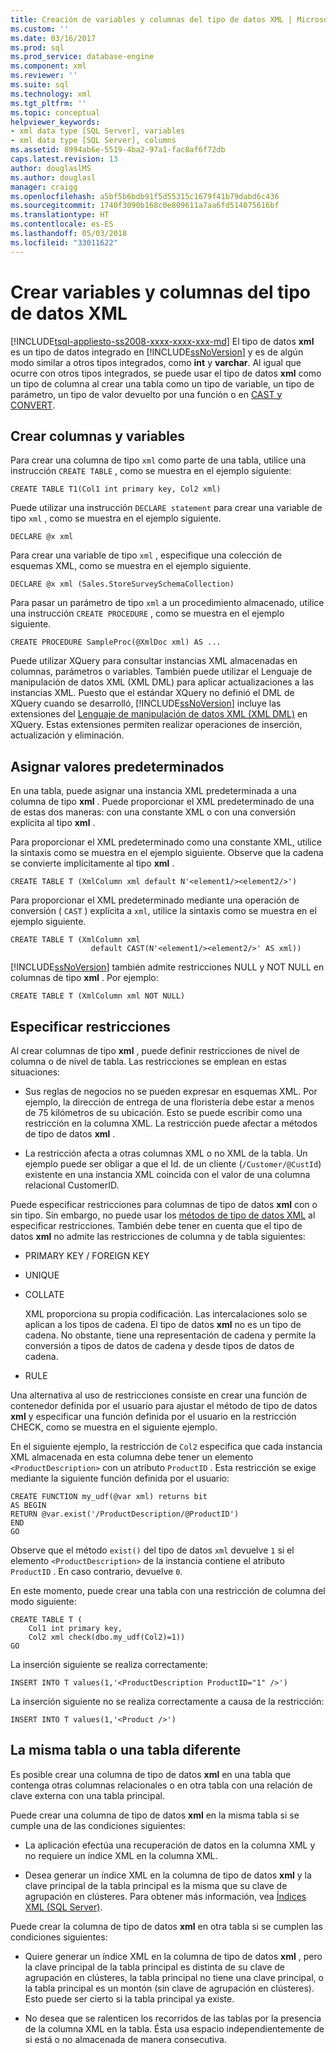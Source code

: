 ```yaml
---
title: Creación de variables y columnas del tipo de datos XML | Microsoft Docs
ms.custom: ''
ms.date: 03/16/2017
ms.prod: sql
ms.prod_service: database-engine
ms.component: xml
ms.reviewer: ''
ms.suite: sql
ms.technology: xml
ms.tgt_pltfrm: ''
ms.topic: conceptual
helpviewer_keywords:
- xml data type [SQL Server], variables
- xml data type [SQL Server], columns
ms.assetid: 8994ab6e-5519-4ba2-97a1-fac8af6f72db
caps.latest.revision: 13
author: douglaslMS
ms.author: douglasl
manager: craigg
ms.openlocfilehash: a5bf5b6bdb91f5d55315c1679f41b79dabd6c436
ms.sourcegitcommit: 1740f3090b168c0e809611a7aa6fd514075616bf
ms.translationtype: HT
ms.contentlocale: es-ES
ms.lasthandoff: 05/03/2018
ms.locfileid: "33011622"
---
```

# <a name="create-xml-data-type-variables-and-columns"></a>Crear variables y columnas del tipo de datos XML
[!INCLUDE[tsql-appliesto-ss2008-xxxx-xxxx-xxx-md](../../includes/tsql-appliesto-ss2008-xxxx-xxxx-xxx-md.md)]
  El tipo de datos **xml** es un tipo de datos integrado en [!INCLUDE[ssNoVersion](../../includes/ssnoversion-md.md)] y es de algún modo similar a otros tipos integrados, como **int** y **varchar**. Al igual que ocurre con otros tipos integrados, se puede usar el tipo de datos **xml** como un tipo de columna al crear una tabla como un tipo de variable, un tipo de parámetro, un tipo de valor devuelto por una función o en [CAST y CONVERT](../../t-sql/functions/cast-and-convert-transact-sql.md).  
  
## <a name="creating-columns-and-variables"></a>Crear columnas y variables  
 Para crear una columna de tipo `xml` como parte de una tabla, utilice una instrucción `CREATE TABLE` , como se muestra en el ejemplo siguiente:  
  
```  
CREATE TABLE T1(Col1 int primary key, Col2 xml)   
```  
  
 Puede utilizar una instrucción `DECLARE statement` para crear una variable de tipo `xml` , como se muestra en el ejemplo siguiente.  
  
```  
DECLARE @x xml   
```  
  
 Para crear una variable de tipo `xml` , especifique una colección de esquemas XML, como se muestra en el ejemplo siguiente.  
  
```  
DECLARE @x xml (Sales.StoreSurveySchemaCollection)  
```  
  
 Para pasar un parámetro de tipo `xml` a un procedimiento almacenado, utilice una instrucción `CREATE PROCEDURE` , como se muestra en el ejemplo siguiente.  
  
```  
CREATE PROCEDURE SampleProc(@XmlDoc xml) AS ...   
```  
  
 Puede utilizar XQuery para consultar instancias XML almacenadas en columnas, parámetros o variables. También puede utilizar el Lenguaje de manipulación de datos XML (XML DML) para aplicar actualizaciones a las instancias XML. Puesto que el estándar XQuery no definió el DML de XQuery cuando se desarrolló, [!INCLUDE[ssNoVersion](../../includes/ssnoversion-md.md)] incluye las extensiones del [Lenguaje de manipulación de datos XML (XML DML)](../../t-sql/xml/xml-data-modification-language-xml-dml.md) en XQuery. Estas extensiones permiten realizar operaciones de inserción, actualización y eliminación.  
  
## <a name="assigning-defaults"></a>Asignar valores predeterminados  
 En una tabla, puede asignar una instancia XML predeterminada a una columna de tipo **xml** . Puede proporcionar el XML predeterminado de una de estas dos maneras: con una constante XML o con una conversión explícita al tipo **xml** .  
  
 Para proporcionar el XML predeterminado como una constante XML, utilice la sintaxis como se muestra en el ejemplo siguiente. Observe que la cadena se convierte implícitamente al tipo **xml** .  
  
```  
CREATE TABLE T (XmlColumn xml default N'<element1/><element2/>')  
```  
  
 Para proporcionar el XML predeterminado mediante una operación de conversión ( `CAST` ) explícita a `xml`, utilice la sintaxis como se muestra en el ejemplo siguiente.  
  
```  
CREATE TABLE T (XmlColumn xml   
                  default CAST(N'<element1/><element2/>' AS xml))  
```  
  
 [!INCLUDE[ssNoVersion](../../includes/ssnoversion-md.md)] también admite restricciones NULL y NOT NULL en columnas de tipo **xml** . Por ejemplo:  
  
```  
CREATE TABLE T (XmlColumn xml NOT NULL)  
```  
  
## <a name="specifying-constraints"></a>Especificar restricciones  
 Al crear columnas de tipo **xml** , puede definir restricciones de nivel de columna o de nivel de tabla. Las restricciones se emplean en estas situaciones:  
  
-   Sus reglas de negocios no se pueden expresar en esquemas XML. Por ejemplo, la dirección de entrega de una floristería debe estar a menos de 75 kilómetros de su ubicación. Esto se puede escribir como una restricción en la columna XML. La restricción puede afectar a métodos de tipo de datos **xml** .  
  
-   La restricción afecta a otras columnas XML o no XML de la tabla. Un ejemplo puede ser obligar a que el Id. de un cliente (`/Customer/@CustId`) existente en una instancia XML coincida con el valor de una columna relacional CustomerID.  
  
 Puede especificar restricciones para columnas de tipo de datos **xml** con o sin tipo. Sin embargo, no puede usar los [métodos de tipo de datos XML](../../t-sql/xml/xml-data-type-methods.md) al especificar restricciones. También debe tener en cuenta que el tipo de datos **xml** no admite las restricciones de columna y de tabla siguientes:  
  
-   PRIMARY KEY / FOREIGN KEY  
  
-   UNIQUE  
  
-   COLLATE  
  
     XML proporciona su propia codificación. Las intercalaciones solo se aplican a los tipos de cadena. El tipo de datos **xml** no es un tipo de cadena. No obstante, tiene una representación de cadena y permite la conversión a tipos de datos de cadena y desde tipos de datos de cadena.  
  
-   RULE  
  
 Una alternativa al uso de restricciones consiste en crear una función de contenedor definida por el usuario para ajustar el método de tipo de datos **xml** y especificar una función definida por el usuario en la restricción CHECK, como se muestra en el siguiente ejemplo.  
  
 En el siguiente ejemplo, la restricción de `Col2` especifica que cada instancia XML almacenada en esta columna debe tener un elemento `<ProductDescription>` con un atributo `ProductID` . Esta restricción se exige mediante la siguiente función definida por el usuario:  
  
```  
CREATE FUNCTION my_udf(@var xml) returns bit  
AS BEGIN   
RETURN @var.exist('/ProductDescription/@ProductID')  
END  
GO  
```  
  
 Observe que el método `exist()` del tipo de datos `xml` devuelve `1` si el elemento `<ProductDescription>` de la instancia contiene el atributo `ProductID` . En caso contrario, devuelve `0`.  
  
 En este momento, puede crear una tabla con una restricción de columna del modo siguiente:  
  
```  
CREATE TABLE T (  
    Col1 int primary key,   
    Col2 xml check(dbo.my_udf(Col2)=1))  
GO  
```  
  
 La inserción siguiente se realiza correctamente:  
  
```  
INSERT INTO T values(1,'<ProductDescription ProductID="1" />')  
```  
  
 La inserción siguiente no se realiza correctamente a causa de la restricción:  
  
```  
INSERT INTO T values(1,'<Product />')  
```  
  
## <a name="same-or-different-table"></a>La misma tabla o una tabla diferente  
 Es posible crear una columna de tipo de datos **xml** en una tabla que contenga otras columnas relacionales o en otra tabla con una relación de clave externa con una tabla principal.  
  
 Puede crear una columna de tipo de datos **xml** en la misma tabla si se cumple una de las condiciones siguientes:  
  
-   La aplicación efectúa una recuperación de datos en la columna XML y no requiere un índice XML en la columna XML.  
  
-   Desea generar un índice XML en la columna de tipo de datos **xml** y la clave principal de la tabla principal es la misma que su clave de agrupación en clústeres. Para obtener más información, vea [Índices XML &#40;SQL Server&#41;](../../relational-databases/xml/xml-indexes-sql-server.md).  
  
 Puede crear la columna de tipo de datos **xml** en otra tabla si se cumplen las condiciones siguientes:  
  
-   Quiere generar un índice XML en la columna de tipo de datos **xml** , pero la clave principal de la tabla principal es distinta de su clave de agrupación en clústeres, la tabla principal no tiene una clave principal, o la tabla principal es un montón (sin clave de agrupación en clústeres). Esto puede ser cierto si la tabla principal ya existe.  
  
-   No desea que se ralenticen los recorridos de las tablas por la presencia de la columna XML en la tabla. Ésta usa espacio independientemente de si está o no almacenada de manera consecutiva.  
  
  
